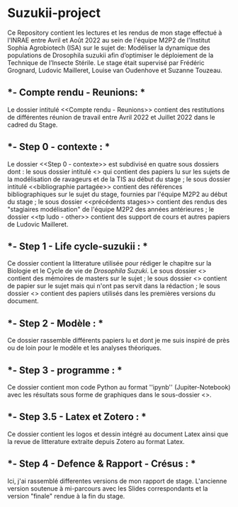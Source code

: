# Suzukii-project

Ce Repository contient les lectures et les rendus de mon stage effectué à l'INRAE entre Avril et Août 2022 au sein de l'équipe M2P2 de l'Institut Sophia Agrobiotech (ISA) sur le sujet de: 
Modéliser la dynamique des populations de Drosophila suzukii afin d’optimiser le déploiement de la Technique de l’Insecte Stérile. 
Le stage était supervisé par Frédéric Grognard, Ludovic Mailleret, Louise van Oudenhove et Suzanne Touzeau.
## *- Compte rendu - Reunions: *
Le dossier intitulé <<Compte rendu - Reunions>> contient des restitutions de différentes réunion de travail entre Avril 2022 et Juillet 2022 dans le cadred du Stage.

## *- Step 0 - contexte : *
Le dossier <<Step 0 - contexte>> est subdivisé en quatre sous dossiers dont : le sous dossier intitulé <<bibliographie initiale>> qui contient des papiers lu sur les sujets de la modélisation de ravageurs et de la TIS au début du stage ; le sous dossier intitulé <<bibliographie partagée>> contient des références bibliographiques sur le sujet du stage, fournies par l'équipe M2P2 au début du stage ; le sous dossier <<précédents stages>> contient des rendus des "stagiaires modélisation" de l'équipe M2P2 des années antérieures ; le dossier <<tp ludo - other>> contient des support de cours et autres papiers de Ludovic Mailleret.

## *- Step 1 - Life cycle-suzukii : *
Ce dossier contient la litterature utilisée pour rédiger le chapitre sur la Biologie et le Cycle de vie de *Drosophila Suzuki*. 
Le sous dossier <<Memo>> contient des mémoires de masters sur le sujet ; le sous dossier <<not used biblio>> contient de papier sur le sujet mais qui n'ont pas servit dans la rédaction ; le sous dossier <<old used biblio>> contient des papiers utilisés dans les premières versions du document.

## *- Step 2 - Modèle : *
Ce dossier rassemble différents papiers lu et dont je me suis inspiré de près ou de loin pour le modèle et les analyses théoriques.

## *- Step 3 - programme : *
Ce dossier contient mon code Python au format ''ipynb'' (Jupiter-Notebook) avec les résultats sous forme de graphiques dans le sous-dossier <<output>>.

## *- Step 3.5 - Latex et Zotero : *
Ce dossier contient les logos et dessin intégré au document Latex ainsi que la revue de litterature extraite depuis Zotero au format Latex.

## *- Step 4 - Defence & Rapport - Crésus : *
Ici, j'ai rassemblé differentes versions de mon rapport de stage. L'ancienne version soutenue à mi-parcours avec les Slides correspondants et la version "finale" rendue à la fin du stage.
